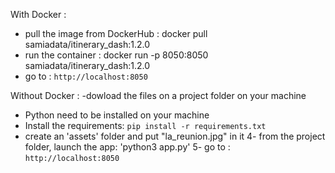 With Docker :
- pull the image from DockerHub :
docker pull samiadata/itinerary_dash:1.2.0
- run the container :
docker run -p 8050:8050 samiadata/itinerary_dash:1.2.0
- go to :
`http://localhost:8050`

Without Docker :
-dowload the files on a project folder on your machine
- Python need to be installed on your machine
- Install the requirements:
`pip install -r requirements.txt`
- create an 'assets' folder and put "la_reunion.jpg" in it
4- from the project folder, launch the app:
'python3 app.py' 
5- go to :
`http://localhost:8050`


